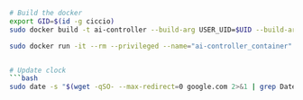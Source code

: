 ```bash
# Build the docker
export GID=$(id -g ciccio)
sudo docker build -t ai-controller --build-arg USER_UID=$UID --build-arg USERNAME=$USER --build-arg USER_GID=$GID .

sudo docker run -it --rm --privileged --name="ai-controller_container" --network="host" --gpus 'all' ai-controller


# Update clock
```bash
sudo date -s "$(wget -qSO- --max-redirect=0 google.com 2>&1 | grep Date: | cut -d' ' -f5-8)Z"
```